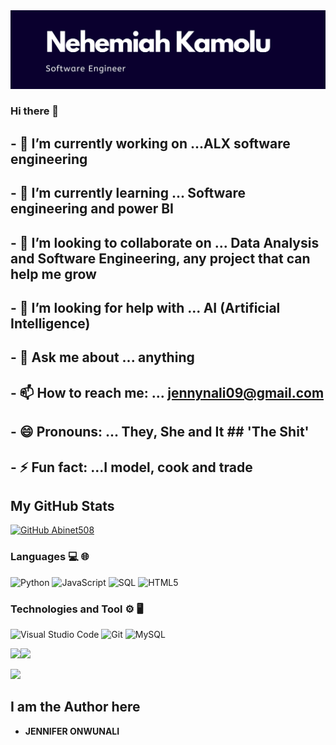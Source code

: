 <img src="https://github.com/KNehe/KNehe/blob/main/readme_header%20-%20Copy.png?raw=true" alt="banner that says Onwunali Jennifer, Upcoming Software Engineer">

### Hi there 👋



## - 🔭 I’m currently working on ...ALX software engineering
## - 🌱 I’m currently learning ... Software engineering and power BI
## - 👯 I’m looking to collaborate on ... Data Analysis and Software Engineering, any project that can help me grow
## - 🤔 I’m looking for help with ... AI (Artificial Intelligence)
## - 💬 Ask me about ... anything
## - 📫 How to reach me: ... jennynali09@gmail.com
## - 😄 Pronouns: ... They, She and It     ## 'The Shit' ##
## - ⚡ Fun fact: ...I model, cook and trade

 ## My GitHub Stats
<!--
![GitHub stats](https://github-readme-stats.vercel.app/api?username=Jennynali&show_icons=true&theme=prussian)

![Top Langs](https://github-readme-stats.vercel.app/api/top-langs/?username=JennyNali&theme=prussian)
-->

[![GitHub Abinet508](https://img.shields.io/github/followers/JennyNali?label=follow&style=social)](https://github.com/JennyNali)


### Languages 💻 🌐

![Python](https://img.shields.io/badge/-Python-000?&logo=python)
![JavaScript](https://img.shields.io/badge/-JavaScript-000?&logo=JavaScript)
![SQL](https://img.shields.io/badge/-SQL-000?&logo=MySQL&logoColor=4479A1)
![HTML5](https://img.shields.io/badge/-HTML5-333333?style=flat&logo=HTML5) 

### Technologies and Tool ⚙️ 🖥

![Visual Studio Code](https://img.shields.io/badge/-Visual%20Studio%20Code-333333?style=flat&logo=visual-studio-code&logoColor=007ACC)
![Git](https://img.shields.io/badge/-Git-333333?style=flat&logo=git)
![MySQL](https://img.shields.io/badge/-MySQL-333333?style=flat&logo=mysql)


<a href="https://github.com/JennyNali"><img height="130px" src="https://github-readme-stats.vercel.app/api?username=JennyNali&hide_title=true&hide_border=true&show_icons=true&include_all_commits=true&count_private=true&line_height=21&text_color=000&icon_color=fff&bg_color=1F4037,536976,92FFC0,0396FF&theme=Midnight" /><!-- wi*quL3fcV --><img height="130px" src="https://github-readme-stats.vercel.app/api/top-langs/?username=JennyNali&hide=html&hide_title=false&hide_border=true&layout=compact&langs_count=7&exclude_repo=comp426,Redventures-Movie-Quotes&text_color=000&icon_color=fff&bg_color=1F4037,536976,92FFC0,0396FF&theme=Midnight" /></a>

![](https://komarev.com/ghpvc/?username=JennyNali)
 
 ## I am the Author here
* **JENNIFER ONWUNALI** 
